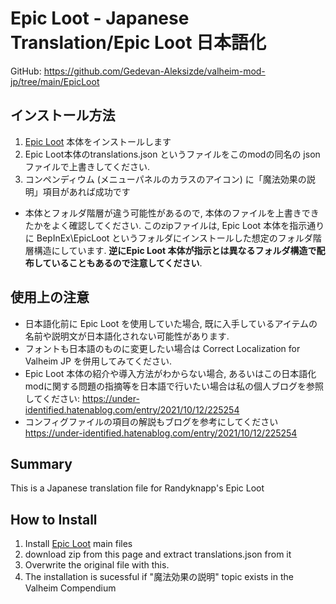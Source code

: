 # Epic Loot - Japanese Translation/Epic Loot 日本語化

GitHub: https://github.com/Gedevan-Aleksizde/valheim-mod-jp/tree/main/EpicLoot

## インストール方法

1. [Epic Loot](https://valheim.thunderstore.io/package/RandyKnapp/EpicLoot/) 本体をインストールします
2. Epic Loot本体のtranslations.json というファイルをこのmodの同名の json ファイルで上書きしてください.
3. コンペンディウム (メニューパネルのカラスのアイコン) に「魔法効果の説明」項目があれば成功です

* 本体とフォルダ階層が違う可能性があるので, 本体のファイルを上書きできたかをよく確認してください. このzipファイルは, Epic Loot 本体を指示通りに BepInEx\EpicLoot というフォルダにインストールした想定のフォルダ階層構造にしています. **逆にEpic Loot 本体が指示とは異なるフォルダ構造で配布していることもあるので注意してください**.

## 使用上の注意

* 日本語化前に Epic Loot を使用していた場合, 既に入手しているアイテムの名前や説明文が日本語化されない可能性があります.
* フォントも日本語のものに変更したい場合は Correct Localization for Valheim JP を併用してみてください.
* Epic Loot 本体の紹介や導入方法がわからない場合, あるいはこの日本語化modに関する問題の指摘等を日本語で行いたい場合は私の個人ブログを参照してください: https://under-identified.hatenablog.com/entry/2021/10/12/225254
* コンフィグファイルの項目の解説もブログを参考にしてください https://under-identified.hatenablog.com/entry/2021/10/12/225254


## Summary

This is a Japanese translation file for Randyknapp's Epic Loot

## How to Install

1. Install [Epic Loot](https://valheim.thunderstore.io/package/RandyKnapp/EpicLoot/) main files
2. download zip from this page and extract translations.json  from it
3. Overwrite the original file with this.
4. The installation is sucessful if "魔法効果の説明" topic exists in the Valheim Compendium
